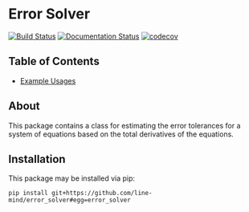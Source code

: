 # Error Solver

[![Build Status](https://travis-ci.com/line-mind/error_solver.svg?branch=master)](https://travis-ci.com/line-mind/error_solver)
[![Documentation Status](https://readthedocs.org/projects/error-solver/badge/?version=latest)](https://error-solver.readthedocs.io/en/latest/?badge=latest)
[![codecov](https://codecov.io/gh/line-mind/error_solver/branch/master/graph/badge.svg)](https://codecov.io/gh/line-mind/error_solver)

## Table of Contents

<!--
* [Error Solver](error_solver.rst)
* [Data](data.rst)-->
* [Example Usages](examples.ipynb)

## About

This package contains a class for estimating the error tolerances for
a system of equations based on the total derivatives of the equations.

## Installation

This package may be installed via pip:

```
pip install git+https://github.com/line-mind/error_solver#egg=error_solver
```
